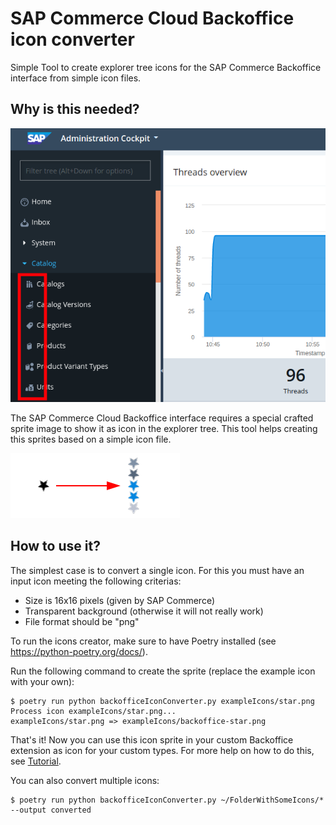 # SAP Commerce Cloud Backoffice icon converter

Simple Tool to create explorer tree icons for the SAP Commerce Backoffice
interface from simple icon files.

## Why is this needed?

![screenshotBackoffice](doc/screenshotBackoffice.png)

The SAP Commerce Cloud Backoffice interface requires a special crafted sprite
image to show it as icon in the explorer tree. This tool helps creating this
sprites based on a simple icon file.

![overview](doc/overview.png)

## How to use it?

The simplest case is to convert a single icon. For this you must have an input
icon meeting the following criterias:

 - Size is 16x16 pixels (given by SAP Commerce)
 - Transparent background (otherwise it will not really work)
 - File format should be "png"

To run the icons creator, make sure to have Poetry installed (see https://python-poetry.org/docs/).

Run the following command to create the sprite (replace the example icon with
your own):

```
$ poetry run python backofficeIconConverter.py exampleIcons/star.png
Process icon exampleIcons/star.png...
exampleIcons/star.png => exampleIcons/backoffice-star.png
```

That's it! Now you can use this icon sprite in your custom Backoffice extension
as icon for your custom types. For more help on how to do this, see
[Tutorial](doc/Tutorial.md).

You can also convert multiple icons:

```
$ poetry run python backofficeIconConverter.py ~/FolderWithSomeIcons/* --output converted
```
